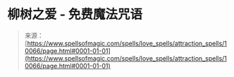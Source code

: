 <!--yml

category: 未分类

date: 2024-06-12 18:46:38

-->

# 柳树之爱 - 免费魔法咒语

> 来源：[https://www.spellsofmagic.com/spells/love_spells/attraction_spells/10066/page.html#0001-01-01](https://www.spellsofmagic.com/spells/love_spells/attraction_spells/10066/page.html#0001-01-01)

